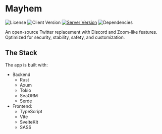 # Mayhem

![License](https://img.shields.io/github/license/RedstoneWizard08/mayhem?style=for-the-badge)
![Client Version](https://img.shields.io/github/package-json/v/RedstoneWizard08/mayhem?filename=client%2Fpackage.json&label=Client&style=for-the-badge)
[![Server Version](https://img.shields.io/crates/v/mayhem?style=for-the-badge)](https://crates.io/crates/mayhem)
![Dependencies](https://img.shields.io/librariesio/github/RedstoneWizard08/mayhem?style=for-the-badge)

An open-source Twitter replacement with Discord and Zoom-like features. Optimized for security, stability, safety, and customization.

## The Stack

The app is built with:
- Backend
    - Rust
    - Axum
    - Tokio
    - SeaORM
    - Serde
- Frontend:
    - TypeScript
    - Vite
    - SvelteKit
    - SASS
